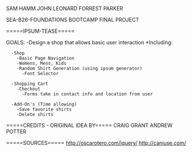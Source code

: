 SAM HAMM
JOHN LEONARD
FORREST PARKER

SEA-B26-FOUNDATIONS BOOTCAMP
FINAL PROJECT

=====IPSUM-TEASE=====

GOALS:
  -Design a shop that allows basic user interaction
    *Including:

      -Shop
        -Basic Page Navigation
        -Womens, Mens, Kids
        -Random Shirt Generation (using ipsum generator)
          -Font Selector

      -Shopping Cart
        -Checkout
          -Forms take in contact info and location from user

      -Add-On's (Time allowing)
        -Save favorite shirts
        -Delete shirts

=====CREDITS - ORIGINAL IDEA BY=====
CRAIG GRANT
ANDREW POTTER

=====SOURCES=====
http://oscarotero.com/jquery/
http://caniuse.com/